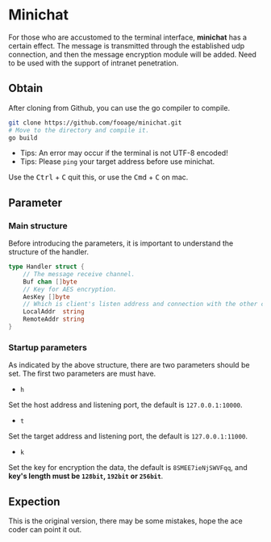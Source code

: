 # Minichat

For those who are accustomed to the terminal interface, **minichat** has a certain effect. The message is transmitted through the established udp connection, and then the message encryption module will be added. Need to be used with the support of intranet penetration.

## Obtain

After cloning from Github, you can use the go compiler to compile.

```bash
git clone https://github.com/fooage/minichat.git
# Move to the directory and compile it.
go build
```

- Tips: An error may occur if the terminal is not UTF-8 encoded!
- Tips: Please `ping` your target address before use minichat.

Use the <kbd>Ctrl</kbd> + <kbd>C</kbd> quit this, or use the <kbd>Cmd</kbd> + <kbd>C</kbd> on mac.

## Parameter

### Main structure

Before introducing the parameters, it is important to understand the structure of the handler.

```go
type Handler struct {
	// The message receive channel.
	Buf chan []byte
	// Key for AES encryption.
	AesKey []byte
	// Which is client's listen address and connection with the other client.
	LocalAddr  string
	RemoteAddr string
}
```

### Startup parameters

As indicated by the above structure, there are two parameters should be set. The first two parameters are must have.

- `h`

Set the host address and listening port, the default is `127.0.0.1:10000`.

- `t`

Set the target address and listening port, the default is `127.0.0.1:11000`.

- `k`

Set the key for encryption the data, the default is `8SMEE7ieNjSWVFqq`, and **key's length must be `128bit`, `192bit` or `256bit`**.

## Expection

This is the original version, there may be some mistakes, hope the ace coder can point it out.
